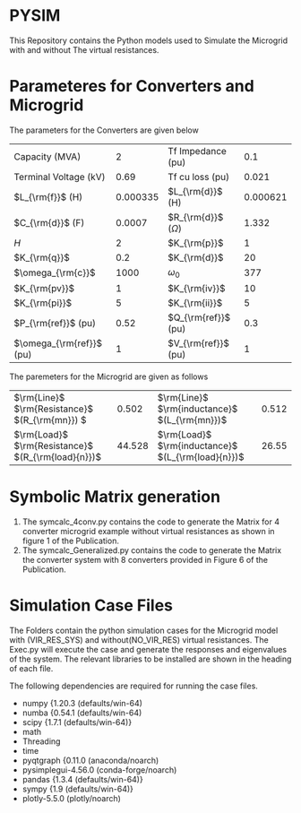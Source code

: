 # PYSIM
This Repository contains the Python models used to Simulate the Microgrid with and without The virtual resistances. 

# Parameteres for Converters and Microgrid #
The parameters for the Converters are given below

|                          |          |                         |          |
|--------------------------|----------|-------------------------|----------|
| Capacity (MVA)           | 2        | Tf Impedance (pu)       | 0.1      |
| Terminal Voltage (kV)    | 0.69     | Tf cu loss (pu)         | 0.021    |
| $L_{\rm{f}}$ (H)         | 0.000335 | $L_{\rm{d}}$ (H)        | 0.000621 |
| $C_{\rm{d}}$ (F)         | 0.0007   | $R_{\rm{d}}$ ($\Omega$) | 1.332    |
| $H$                      | 2        | $K_{\rm{p}}$            | 1        |
| $K_{\rm{q}}$             | 0.2      | $K_{\rm{d}}$            | 20       |
| $\omega_{\rm{c}}$        | 1000     | $\omega_0$              | 377      |
| $K_{\rm{pv}}$            | 1        | $K_{\rm{iv}}$           | 10       |
| $K_{\rm{pi}}$            | 5        | $K_{\rm{ii}}$           | 5        |
| $P_{\rm{ref}}$ (pu)      | 0.52     | $Q_{\rm{ref}}$ (pu)     | 0.3      |
| $\omega_{\rm{ref}}$ (pu) | 1        | $V_{\rm{ref}}$ (pu)     | 1        |


The paremeters for the Microgrid are given as follows

|                                     |        |                                      |       |
|-------------------------------------|--------|--------------------------------------|-------|
| $\rm{Line}$ $\rm{Resistance}$ $(R_{\rm{mn}}) $    | 0.502  | $\rm{Line}$ $\rm{inductance}$ $(L_{\rm{mn}})$     | 0.512 |
| $\rm{Load}$ $\rm{Resistance}$ $(R_{\rm{load}{n}})$ | 44.528 | $\rm{Load}$ $\rm{inductance}$ $(L_{\rm{load}{n}})$ | 26.55 |

# Symbolic Matrix generation #

1. The symcalc_4conv.py contains the code to generate the Matrix for 4 converter microgrid example without virtual resistances as shown in figure 1 of the Publication. 
2. The symcalc_Generalized.py contains the code to generate the Matrix the converter system with 8 converters provided in Figure 6 of the Publication.

# Simulation Case Files #

The Folders contain the python simulation cases for the Microgrid model with (VIR_RES_SYS) and without(NO_VIR_RES) virtual resistances. The Exec.py will execute the case and generate the responses and eigenvalues of the system. The relevant libraries to be installed are shown in the heading of each file. 

The following dependencies are required for running the case files.

* numpy  {1.20.3 (defaults/win-64) 
* numba  {0.54.1 (defaults/win-64)
* scipy  {1.7.1  (defaults/win-64)} 
* math
* Threading
* time
* pyqtgraph  {0.11.0 (anaconda/noarch) 
* pysimplegui-4.56.0 (conda-forge/noarch) 
* pandas  {1.3.4 (defaults/win-64)}
* sympy  {1.9 (defaults/win-64)}
* plotly-5.5.0 (plotly/noarch)


